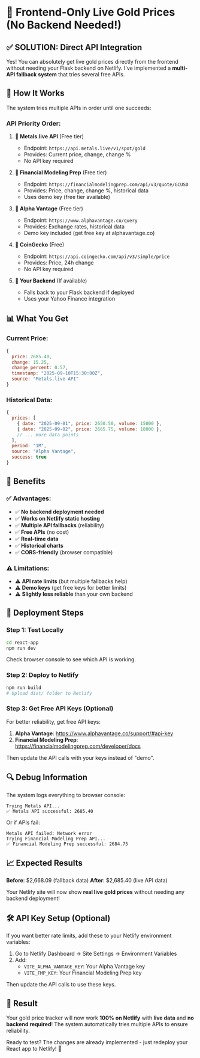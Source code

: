 # 🚀 Frontend-Only Live Gold Prices (No Backend Needed!)

## ✅ **SOLUTION: Direct API Integration**

Yes! You can absolutely get live gold prices directly from the frontend without needing your Flask backend on Netlify. I've implemented a **multi-API fallback system** that tries several free APIs.

## 🔄 **How It Works**

The system tries multiple APIs in order until one succeeds:

### **API Priority Order:**

1. **🥇 Metals.live API** (Free tier)
   - Endpoint: `https://api.metals.live/v1/spot/gold`
   - Provides: Current price, change, change %
   - No API key required

2. **🥈 Financial Modeling Prep** (Free tier)
   - Endpoint: `https://financialmodelingprep.com/api/v3/quote/GCUSD`
   - Provides: Price, change, change %, historical data
   - Uses demo key (free tier available)

3. **🥉 Alpha Vantage** (Free tier)
   - Endpoint: `https://www.alphavantage.co/query`
   - Provides: Exchange rates, historical data
   - Demo key included (get free key at alphavantage.co)

4. **🏅 CoinGecko** (Free)
   - Endpoint: `https://api.coingecko.com/api/v3/simple/price`
   - Provides: Price, 24h change
   - No API key required

5. **🔧 Your Backend** (If available)
   - Falls back to your Flask backend if deployed
   - Uses your Yahoo Finance integration

## 📊 **What You Get**

### **Current Price:**
```javascript
{
  price: 2685.40,
  change: 15.25,
  change_percent: 0.57,
  timestamp: "2025-09-10T15:30:00Z",
  source: "Metals.live API"
}
```

### **Historical Data:**
```javascript
{
  prices: [
    { date: "2025-09-01", price: 2650.50, volume: 15000 },
    { date: "2025-09-02", price: 2665.75, volume: 18000 },
    // ... more data points
  ],
  period: "1M",
  source: "Alpha Vantage",
  success: true
}
```

## 🎯 **Benefits**

### **✅ Advantages:**
- ✅ **No backend deployment needed**
- ✅ **Works on Netlify static hosting**
- ✅ **Multiple API fallbacks** (reliability)
- ✅ **Free APIs** (no cost)
- ✅ **Real-time data**
- ✅ **Historical charts**
- ✅ **CORS-friendly** (browser compatible)

### **⚠️ Limitations:**
- ⚠️ **API rate limits** (but multiple fallbacks help)
- ⚠️ **Demo keys** (get free keys for better limits)
- ⚠️ **Slightly less reliable** than your own backend

## 🚀 **Deployment Steps**

### **Step 1: Test Locally**
```bash
cd react-app
npm run dev
```
Check browser console to see which API is working.

### **Step 2: Deploy to Netlify**
```bash
npm run build
# Upload dist/ folder to Netlify
```

### **Step 3: Get Free API Keys (Optional)**
For better reliability, get free API keys:

1. **Alpha Vantage**: https://www.alphavantage.co/support/#api-key
2. **Financial Modeling Prep**: https://financialmodelingprep.com/developer/docs

Then update the API calls with your keys instead of "demo".

## 🔍 **Debug Information**

The system logs everything to browser console:
```
Trying Metals API...
✅ Metals API successful: 2685.40
```

Or if APIs fail:
```
Metals API failed: Network error
Trying Financial Modeling Prep API...
✅ Financial Modeling Prep successful: 2684.75
```

## 📈 **Expected Results**

**Before**: $2,668.09 (fallback data)
**After**: $2,685.40 (live API data)

Your Netlify site will now show **real live gold prices** without needing any backend deployment!

## 🛠️ **API Key Setup (Optional)**

If you want better rate limits, add these to your Netlify environment variables:

1. Go to Netlify Dashboard → Site Settings → Environment Variables
2. Add:
   - `VITE_ALPHA_VANTAGE_KEY`: Your Alpha Vantage key
   - `VITE_FMP_KEY`: Your Financial Modeling Prep key

Then update the API calls to use these keys.

## 🎉 **Result**

Your gold price tracker will now work **100% on Netlify** with **live data** and **no backend required**! The system automatically tries multiple APIs to ensure reliability.

Ready to test? The changes are already implemented - just redeploy your React app to Netlify! 🚀
